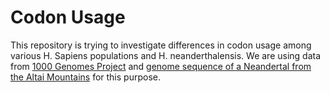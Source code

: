 Codon Usage
===========

This repository is trying to investigate differences in codon usage among
various H. Sapiens populations and H. neanderthalensis. We are using data from
[1000 Genomes Project](http://www.internationalgenome.org/) and
[genome sequence of a Neandertal from the Altai Mountains](https://www.ncbi.nlm.nih.gov/pmc/articles/PMC4031459/)
for this purpose.
